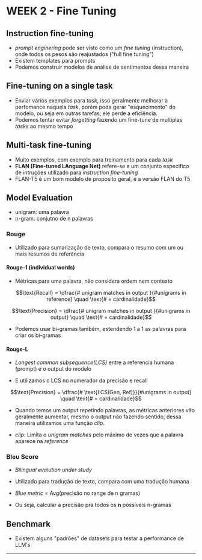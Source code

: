 # WEEK 2 - Fine Tuning

## Instruction fine-tuning
* *prompt enginering* pode ser visto como um  *fine tuning* (instruction), onde todos os pesos são reajustados ("full fine tuning")
* Existem templates para prompts
* Podemos construir modelos de análise de sentimentos dessa maneira

## Fine-tuning on a single task
* Enviar vários exemplos para *task*, isso geralmente melhorar a perfomance naquela *task*, porém pode gerar "esquecimento" do modelo, ou seja em outras tarefas, ele perde a eficiência.
* Podemos tentar evitar *forgetting* fazendo um fine-tune de multiplas *tasks* ao mesmo tempo

## Multi-task fine-tuning 
* Muito exemplos, com exemplo para treinamento para cada *task*
* **FLAN (Fine-tuned LAnguage Net)** refere-se a um conjunto especifico de intruções utilizado para *instruction fine-tuning*
* FLAN-T5 é um bom modelo de proposito geral, é a versão FLAN do T5

## Model Evaluation
* unigram: uma palavra
* n-gram: conjutno de n palavras
### Rouge
* Utilizado para sumarização de texto, compara o resumo com um ou mais resumos de referência

#### Rouge-1 (individual words)
* Métricas para uma palavra, não considera ordem nem contexto

$$\text{Recall} = \dfrac{# unigram matches in output }{#unigrams in reference} \quad \text{# = cardinalidade}$$


$$\text{Precision} = \dfrac{# unigram matches in output }{#unigrams in output} \quad \text{# = cardinalidade}$$



* Podemos usar bi-gramas também, estendendo 1 a 1 as palavras para criar os bi-gramas

#### Rouge-L

* *Longest common subsequence(LCS)* entre a referencia humana (prompt)  e o output do modelo

* E utilizamos o LCS no numerador da precisão e recall

$$\text{Precision} = \dfrac{# \text{LCS(Gen, Ref)}}{#unigrams in output} \quad \text{# = cardinalidade}$$

* Quando temos um output repetindo palavras, as métricas anteriores vão geralmente aumentar, mesmo o output não fazendo sentido, dessa maneira utilizamos uma função *clip*.

* *clip*: Limita o *unigram matches* pelo máximo de vezes que a palavra aparece na *reference*

### Bleu Score
* *Bilingual evalution under study*

* Utilizado para tradução de texto, compara com uma tradução humana
* *Blue metric* = Avg(precisão no range de n gramas) 

* Ou seja, calcular a precisão pra todos os **n** possíveis n-gramas

## Benchmark
* Existem alguns "padrões" de datasets para testar a performance de LLM's

-------


